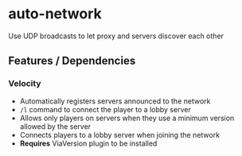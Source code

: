 # auto-network
Use UDP broadcasts to let proxy and servers discover each other


## Features / Dependencies

### Velocity
- Automatically registers servers announced to the network
- `/l` command to connect the player to a lobby server
- Allows only players on servers when they use a minimum version allowed by the server
- Connects players to a lobby server when joining the network
- **Requires** ViaVersion plugin to be installed
